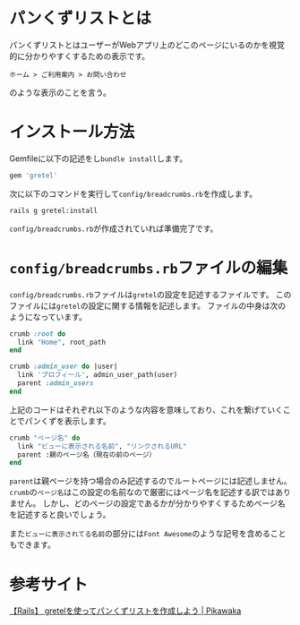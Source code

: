 # パンくずリストとは

パンくずリストとはユーザーがWebアプリ上のどこのページにいるのかを視覚的に分かりやすくするための表示です。

```
ホーム > ご利用案内 > お問い合わせ
```

のような表示のことを言う。


# インストール方法

Gemfileに以下の記述をし`bundle install`します。

```ruby
gem 'gretel'
```

次に以下のコマンドを実行して`config/breadcrumbs.rb`を作成します。

```
rails g gretel:install
```

`config/breadcrumbs.rb`が作成されていれば準備完了です。


# `config/breadcrumbs.rb`ファイルの編集

`config/breadcrumbs.rb`ファイルは`gretel`の設定を記述するファイルです。
このファイルには`gretel`の設定に関する情報を記述します。
ファイルの中身は次のようになっています。

```ruby
crumb :root do
  link "Home", root_path
end

crumb :admin_user do |user|
  link 'プロフィール', admin_user_path(user)
  parent :admin_users
end
```

上記のコードはそれぞれ以下のような内容を意味しており、これを繋げていくことでパンくずを表示します。

```ruby
crumb "ページ名" do
  link "ビューに表示される名前", "リンクされるURL"
  parent :親のページ名（現在の前のページ）
end
```

`parent`は親ページを持つ場合のみ記述するのでルートページには記述しません。
`crumb`の`ページ名`はこの設定の名前なので厳密にはページ名を記述する訳ではありません。
しかし、どのページの設定であるかが分かりやすくするためページ名を記述すると良いでしょう。

また`ビューに表示されてる名前`の部分には`Font Awesome`のような記号を含めることもできます。


# 












# 参考サイト

[【Rails】 gretelを使ってパンくずリストを作成しよう | Pikawaka](https://pikawaka.com/rails/gretel)
